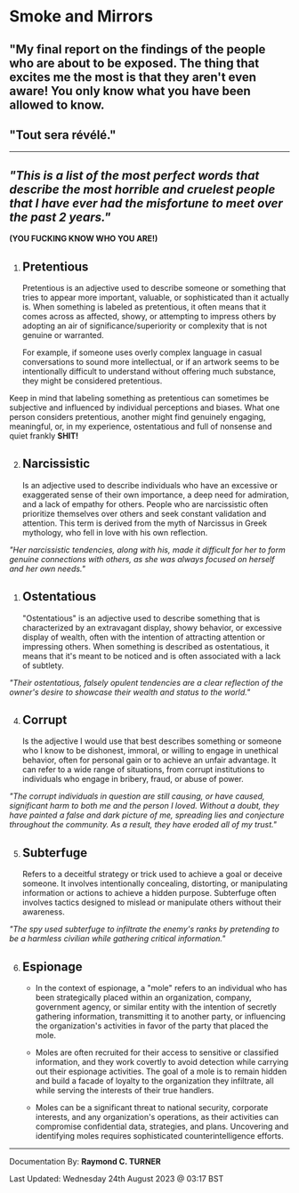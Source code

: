 # **Smoke and Mirrors**
## **"My final report on the findings of the people who are about to be exposed. The thing that excites me the most is that they aren't even aware! You only know what you have been allowed to know.**


## "Tout sera révélé."

---

## *"This is a list of the most perfect words that describe the most horrible and cruelest people that I have ever had the misfortune to meet over the past 2 years."*

**(YOU FUCKING KNOW WHO YOU ARE!)**

1. ## **Pretentious** 

    Pretentious is an adjective used to describe someone or something that tries to appear more important, valuable, or sophisticated than it actually is. When something is labeled as pretentious, it often means that it comes across as affected, showy, or attempting to impress others by adopting an air of significance/superiority or complexity that is not genuine or warranted.

    For example, if someone uses overly complex language in casual conversations to sound more intellectual, or if an artwork seems to be intentionally difficult to understand without offering much substance, they might be considered pretentious.

Keep in mind that labeling something as pretentious can sometimes be subjective and influenced by individual perceptions and biases. What one person considers pretentious, another might find genuinely engaging, meaningful, or, in my experience, ostentatious and full of nonsense and quiet frankly **SHIT!**


2. ## **Narcissistic**
   
   Is an adjective used to describe individuals who have an excessive or exaggerated sense of their own importance, a deep need for admiration, and a lack of empathy for others. People who are narcissistic often prioritize themselves over others and seek constant validation and attention. This term is derived from the myth of Narcissus in Greek mythology, who fell in love with his own reflection.

*"Her narcissistic tendencies, along with his, made it difficult for her to form genuine connections with others, as she was always focused on herself and her own needs."*



1. ## **Ostentatious**

    "Ostentatious" is an adjective used to describe something that is characterized by an extravagant display, showy behavior, or excessive display of wealth, often with the intention of attracting attention or impressing others. When something is described as ostentatious, it means that it's meant to be noticed and is often associated with a lack of subtlety.

*"Their ostentatious, falsely opulent tendencies are a clear reflection of the owner's desire to showcase their wealth and status to the world."*


4. ## **Corrupt**

   Is the adjective I would use that best describes something or someone who I know to be dishonest, immoral, or willing to engage in unethical behavior, often for personal gain or to achieve an unfair advantage. It can refer to a wide range of situations, from corrupt institutions to individuals who engage in bribery, fraud, or abuse of power.

*"The corrupt individuals in question are still causing, or have caused, significant harm to both me and the person I loved. Without a doubt, they have painted a false and dark picture of me, spreading lies and conjecture throughout the community. As a result, they have eroded all of my trust."*


5. ## **Subterfuge** 
   
   Refers to a deceitful strategy or trick used to achieve a goal or deceive someone. It involves intentionally concealing, distorting, or manipulating information or actions to achieve a hidden purpose. Subterfuge often involves tactics designed to mislead or manipulate others without their awareness.

*"The spy used subterfuge to infiltrate the enemy's ranks by pretending to be a harmless civilian while gathering critical information."*


6. ## **Espionage**

    * In the context of espionage, a "mole" refers to an individual who has been strategically placed within an organization, company, government agency, or similar entity with the intention of secretly gathering information, transmitting it to another party, or influencing the organization's activities in favor of the party that placed the mole.

    * Moles are often recruited for their access to sensitive or classified information, and they work covertly to avoid detection while carrying out their espionage activities. The goal of a mole is to remain hidden and build a facade of loyalty to the organization they infiltrate, all while serving the interests of their true handlers.

    * Moles can be a significant threat to national security, corporate interests, and any organization's operations, as their activities can compromise confidential data, strategies, and plans. Uncovering and identifying moles requires sophisticated counterintelligence efforts.

---

Documentation By: **Raymond C. TURNER**

Last Updated: Wednesday 24th August 2023 @ 03:17 BST